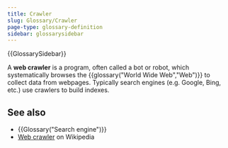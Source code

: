 ```yaml
---
title: Crawler
slug: Glossary/Crawler
page-type: glossary-definition
sidebar: glossarysidebar
---
```


{{GlossarySidebar}}

A **web crawler** is a program, often called a bot or robot, which systematically browses the {{glossary("World Wide Web","Web")}} to collect data from webpages. Typically search engines (e.g. Google, Bing, etc.) use crawlers to build indexes.

## See also

- {{Glossary("Search engine")}}
- [Web crawler](https://en.wikipedia.org/wiki/Web_crawler) on Wikipedia
